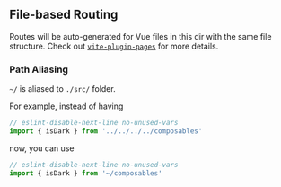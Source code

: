 ## File-based Routing

Routes will be auto-generated for Vue files in this dir with the same file structure.
Check out [`vite-plugin-pages`](https://github.com/hannoeru/vite-plugin-pages) for more details.

### Path Aliasing

`~/` is aliased to `./src/` folder.

For example, instead of having

```ts
// eslint-disable-next-line no-unused-vars
import { isDark } from '../../../../composables'
```

now, you can use

```ts
// eslint-disable-next-line no-unused-vars
import { isDark } from '~/composables'
```
